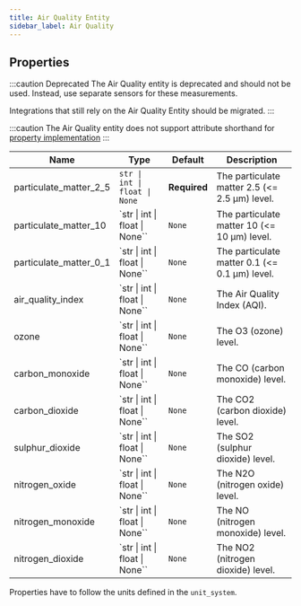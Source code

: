 ```yaml
---
title: Air Quality Entity
sidebar_label: Air Quality
---
```


## Properties

:::caution Deprecated
The Air Quality entity is deprecated and should not be used. Instead, use
separate sensors for these measurements.

Integrations that still rely on the Air Quality Entity should be migrated.
:::

:::caution
The Air Quality entity does not support attribute shorthand for [property implementation](../entity.md#entity-class-or-instance-attributes)
:::


| Name | Type | Default | Description
| ---- | ---- | ------- | -----------
| particulate_matter_2_5 | `str \| int \| float \| None` | **Required** | The particulate matter 2.5 (<= 2.5 μm) level.
| particulate_matter_10 | `str \| int \| float \| None`` | `None` | The particulate matter 10 (<= 10 μm) level.
| particulate_matter_0_1 | `str \| int \| float \| None`` | `None` | The particulate matter 0.1 (<= 0.1 μm) level.
| air_quality_index | `str \| int \| float \| None`` | `None` | The Air Quality Index (AQI).
| ozone | `str \| int \| float \| None`` | `None` | The O3 (ozone) level.
| carbon_monoxide | `str \| int \| float \| None`` | `None` | The CO (carbon monoxide) level.
| carbon_dioxide | `str \| int \| float \| None`` | `None` | The CO2 (carbon dioxide) level.
| sulphur_dioxide | `str \| int \| float \| None`` | `None` | The SO2 (sulphur dioxide) level.
| nitrogen_oxide | `str \| int \| float \| None`` | `None` | The N2O (nitrogen oxide) level.
| nitrogen_monoxide | `str \| int \| float \| None`` | `None` | The NO (nitrogen monoxide) level.
| nitrogen_dioxide | `str \| int \| float \| None`` | `None` | The NO2 (nitrogen dioxide) level.

Properties have to follow the units defined in the `unit_system`.
